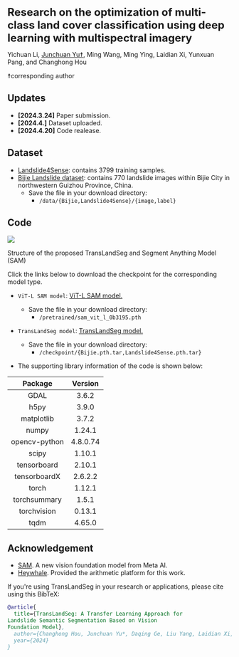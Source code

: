 
<font size='5'>**Research on the optimization of multi-class land cover classification using deep learning with multispectral imagery**</font>


Yichuan Li, [Junchuan Yu☨](https://github.com/JunchuanYu), Ming Wang, Ming Ying, Laidian Xi, Yunxuan Pang, and Changhong Hou

☨corresponding author

## Updates
* **[2024.3.24]** Paper submission. 
* **[2024.4.]** Dataset uploaded.
* **[2024.4.20]** Code realease.

## Dataset
* [Landslide4Sense](https://github.com/iarai/Landslide4Sense-2022): contains 3799 training samples.
* [Bijie Landslide dataset](http://gpcv.whu.edu.cn/data/Bijie_pages.html): contains 770 landslide images within Bijie City in northwestern Guizhou Province, China. 
  + Save the file in your download directory:
    + `/data/{Bijie,Landslide4Sense}/{image,label}`

## Code
![](https://dunazo.oss-cn-beijing.aliyuncs.com/blog/pic1.jpg)

Structure of the proposed TransLandSeg and Segment Anything Model (SAM)

Click the links below to download the checkpoint for the corresponding model type.

- `ViT-L SAM model`: [ViT-L SAM model.](https://dl.fbaipublicfiles.com/segment_anything/sam_vit_l_0b3195.pth)
  + Save the file in your download directory:
    + `/pretrained/sam_vit_l_0b3195.pth`

- `TransLandSeg model`: [TransLandSeg model.](https://pan.baidu.com/s/1ipFqbnh1VqkAqZaGY9v80A?pwd=93g6)
  + Save the file in your download directory:
    + `/checkpoint/{Bijie.pth.tar,Landslide4Sense.pth.tar}`

+ The supporting library information of the code is shown below:
<center>

|Package                    |Version|
|:----:  |:----: |
| GDAL                      |3.6.2|
| h5py                      |3.9.0|
| matplotlib                |3.7.2|
| numpy                     |1.24.1|
| opencv-python             |4.8.0.74|
| scipy                     |1.10.1|
| tensorboard               |2.10.1|
| tensorboardX              |2.6.2.2|
| torch                     |1.12.1|
| torchsummary              |1.5.1|
| torchvision               |0.13.1|
| tqdm                      |4.65.0|

</center>

## Acknowledgement
+ [SAM](https://segment-anything.com). A new vision foundation model from Meta AI.
+ [Heywhale](https://www.heywhale.com/home). Provided the arithmetic platform for this work.

If you're using TransLandSeg in your research or applications, please cite using this BibTeX:

```bibtex
@article{
  title={TransLandSeg: A Transfer Learning Approach for
Landslide Semantic Segmentation Based on Vision
Foundation Model},
  author={Changhong Hou, Junchuan Yu*, Daqing Ge, Liu Yang, Laidian Xi, Yunxuan Pang, and Yi Wen}
  year={2024}
}
```


